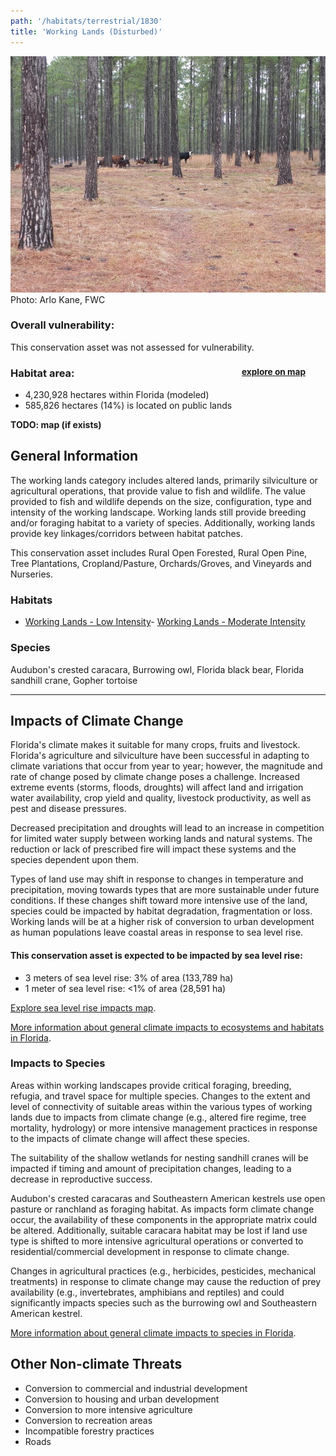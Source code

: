```yaml
---
path: '/habitats/terrestrial/1830'
title: 'Working Lands (Disturbed)'
---
```


<content-header icon="working_lands" title="Working Lands (Disturbed)"></content-header>

<div id="TopSection">

<div class="header-photo"><img src="1830.jpg" alt="Photo for 1830"/>
<figcaption>Photo: Arlo Kane, FWC</figcaption></div>

<div>

### Overall vulnerability:

This conservation asset was not assessed for vulnerability.

<h3>Habitat area: 
<a href="/habitats/terrestrial/1830/map" style="float:right;font-size:smaller;margin-right: 2rem;">
<fa-icon name="map"></fa-icon>
explore on map
</a>
</h3>

-   4,230,928 hectares within Florida (modeled)
-   585,826 hectares (14%) is located on public lands

</div>
</div>

**TODO: map (if exists)**

## General Information

The working lands category includes altered lands, primarily silviculture or agricultural operations, that provide value to fish and wildlife.  The value provided to fish and wildlife depends on the size, configuration, type and intensity of the working landscape.  Working lands still provide breeding and/or foraging habitat to a variety of species.  Additionally, working lands provide key linkages/corridors between habitat patches.

This conservation asset includes Rural Open Forested, Rural Open Pine, Tree Plantations, Cropland/Pasture, Orchards/Groves, and Vineyards and Nurseries.

### Habitats

- [Working Lands - Low Intensity](/habitats//habitats/terrestrial/1831)- [Working Lands - Moderate Intensity](/habitats//habitats/terrestrial/1833)



### Species

Audubon's crested caracara, Burrowing owl, Florida black bear, Florida sandhill crane, Gopher tortoise

<hr />

## Impacts of Climate Change

Florida's climate makes it suitable for many crops, fruits and livestock.  Florida's agriculture and silviculture have been successful in adapting to climate variations that occur from year to year; however, the magnitude and rate of change  posed by climate change poses a challenge.  Increased extreme events (storms, floods, droughts) will affect land and irrigation water availability, crop yield and quality, livestock productivity, as well as pest and disease pressures.  

Decreased precipitation and droughts will lead to an increase in competition for limited water supply between working lands and natural systems.  The reduction or lack of prescribed fire will impact these systems and the species dependent upon them.  

Types of land use may shift in response to changes in temperature and precipitation, moving towards types that are more sustainable under future conditions.  If these changes shift toward more intensive use of the land, species could be impacted by habitat degradation, fragmentation or loss.  Working lands will be at a higher risk of conversion to urban development as human populations leave coastal areas in response to sea level rise.


#### This conservation asset is expected to be impacted by sea level rise:

- 3 meters of sea level rise: 3% of area (133,789 ha)
- 1 meter of sea level rise: <1% of area (28,591 ha)

[Explore sea level rise impacts map](/habitats/terrestrial/1830/map).


[More information about general climate impacts to ecosystems and habitats in Florida](/impacts/habitats).

### Impacts to Species

Areas within working landscapes provide critical foraging, breeding, refugia, and travel space for multiple species.   Changes to the extent and level of connectivity of suitable areas within the various types of working lands due to impacts from climate change (e.g., altered fire regime, tree mortality, hydrology) or more intensive management practices in response to the impacts of climate change will affect these species.  

The suitability of the shallow wetlands for nesting sandhill cranes will be impacted if timing and amount of precipitation changes, leading to a decrease in reproductive success.  

Audubon's crested caracaras and Southeastern American kestrels use open pasture or ranchland as foraging habitat.  As impacts form climate change occur, the availability of these components in the appropriate matrix could be altered.  Additionally, suitable caracara habitat may be lost if land use type is shifted to more intensive agricultural operations or converted to residential/commercial development in response to climate change. 

Changes in agricultural practices (e.g., herbicides, pesticides, mechanical treatments) in response to climate change may cause the reduction of prey availability (e.g., invertebrates, amphibians and reptiles) and could significantly impacts species such as the burrowing owl and Southeastern American kestrel.

[More information about general climate impacts to species in Florida](/impacts/species).

## Other Non-climate Threats

-	Conversion to commercial and industrial development
-	Conversion to housing and urban development
-	Conversion to more intensive agriculture
-	Conversion to recreation areas
-	Incompatible forestry practices
-	Roads






